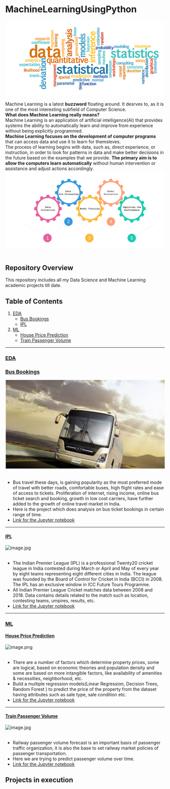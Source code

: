 # MachineLearningUsingPython

![image.png](images/DS_Cloud.png)<br><br>
Machine Learning is a latest __buzzword__ floating around. It desrves to, as it is one of the most interesting subfield of Computer Science.<br>
__What does Machine Learning really means?__<br>
Machine Learning is an application of artificial intelligence(AI) that provides systems the ability  to automatically learn and improve from experience without being explicitly programmed.<br>
__Machine Learning focuses on the development of computer programs__ that can access data and use it to learn for themsleves.<br>
The process of learning begins with data, such as, direct experience, or instruction, in order to look for patterns in data and make better decisions in the future based on the examples that we provide. __The primary aim is to allow the computers learn automatically__ without human intervention or assistance and adjust actions accordingly.
![image.png](images/DS_FlowChart.png)<br><br>

## Repository Overview
This repository includes all my Data Science and Machine Learning academic projects till date.

## Table of Contents
1. [EDA](#section1)<br>
    - [Bus Bookings](#section101)
    - [IPL](#section102)<br>
2. [ML](#section2)<br>
    - [House Price Prediction](#section201)
    - [Train Passenger Volume](#section202)<br>


___
<a id=section1></a>
### [EDA](./EDA)

<a id=section101></a>
### [Bus Bookings](./EDA/Bus%20Bookings)
![image.jpg](./images/Bus_Bookings.png)<br><br>
- Bus travel these days, is gaining popularity as the most preferred mode of travel with better roads, comfortable
buses, high flight rates and ease of access to tickets. Proliferation of internet, rising income, online bus ticket
search and booking, growth in low cost carriers, have further added to the growth of online travel market in India.
- Here is the project which does analysis on bus ticket bookings in certain range of time.
- [Link for the Jupyter notebook](./EDA/Bus%20Bookings/Bookings.ipynb)


___
<a id=section102></a>
#### [IPL](./EDA/IPL)
![image.jpg](https://www.larutadelsorigens.cat/filelook/full/119/1191765/rcb-hd-wallpapers-free-download.jpg)<br><br>
- The Indian Premier League (IPL) is a professional Twenty20 cricket league in India contested during March or April and May of every year by eight teams representing eight different cities in India. The league was founded by the Board of Control for Cricket in India (BCCI) in 2008. The IPL has an exclusive window in ICC Future Tours Programme. 
- All Indian Premier League Cricket matches data between 2008 and 2018. Data contains details related to the match such as location, contesting teams, umpires, results, etc.
- [Link for the Jupyter notebook](./EDA/IPL/IPL_DATA_EDA.ipynb)


___
<a id=section2></a>
### [ML](./ML)

<a id=section201></a>
#### [House Price Prediction](./ML/House%20Price%20Prediction)
![image.png](https://encrypted-tbn0.gstatic.com/images?q=tbn:ANd9GcQk9FRRgfStH9UxW7O7evOF7vein57Jl6xAn0uGhQ8BRizV-JfX&s)<br><br>
- There are a number of factors which determine property prices, some are logical, based on economic theories and population density and some are based on more intangible factors, like availability of amenities & necessities, neighborhood, etc.
- Build a multiple regression models(Linear Regression, Decision Trees, Random Forest ) to predict the price of the property from the dataset having attributes such as sale type, sale condition etc.
- [Link for the Jupyter notebook](./ML/House%20Price%20Prediction/House_Price_Prediction%20.ipynb)


___
<a id=section202></a>
#### [Train Passenger Volume](./ML/Train%20Passenger%20Volume)
![image.jpg](https://wallpaperplay.com/walls/full/6/2/0/159951.jpg)<br><br>
- Railway passenger volume forecast is an important basis of passenger traffic organization, it is also the base to set railway market policies of passenger transportation.
- Here we are trying to predict passenger volume over time.
- [Link for the Jupyter notebook](./ML/Train%20Passenger%20Volume/TrainPassengerVolume.ipynb)

## Projects in execution

